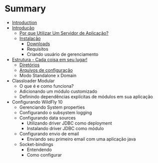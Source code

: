 # Summary

* [Introduction](README.md)
* [Introdução](chapter1.md)
   * [Por que Utilizar Um Servidor de Aplicação?](por_que_utilizar_um_servidor_de_aplicacao.md)
   * [Instalação](instalacao.md)
       * [Downloads](downloads.md)
       * Requisitos
       * Criando usuário de gerenciamento
* [Estrutura - Cada coisa em seu lugar!](estrutura_-_cada_coisa_em_seu_lugar.md)
   * [Diretórios](diretorios.md)
   * [Arquivos de configuração](arquivos_de_configuracao.md)
   * Modo Standalone x Domain
* Classloader Modular
   * O que é e como funciona?
   * Adicionando um módulo customizado
   * Definindo dependências explícitas de módulos em sua aplicação
* Configurando WildFly 10
   * Gerenciando System properties
   * Configurando o subsystem logging
   * Configurando data sources
       * Utilizando driver JDBC como deployment
       * Instalando driver JDBC como módulo
   * Configurando envio de email
       * Enviando seu primeiro email com uma aplicação java
   * Socket-bindings
       * Entendendo
       * Como configurar

